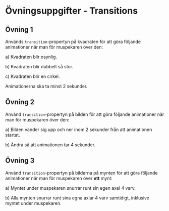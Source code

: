 # Övningsuppgifter - Transitions

## Övning 1
Används `transition`-propertyn på kvadraten för att göra följande animationer när man för muspekaren över den:

a) Kvadraten blir osynlig.

b) Kvadraten blir dubbelt så stor.

c) Kvadraten blir en cirkel.

Animationerna ska ta minst 2 sekunder.

## Övning 2
Använd `transition`-propertyn på bilden för att göra följande animationer när man för muspekaren över den:

a) Bilden vänder sig upp och ner inom 2 sekunder från att animationen startat.

b) Ändra så att animationen tar 4 sekunder.

## Övning 3
Använd `transition`-propertyn på bilderna på mynten för att göra följande animationer när man för muspekaren över __ett__ mynt:

a) Myntet under muspekaren snurrar runt sin egen axel 4 varv.

b) Alla mynten snurrar runt sina egna axlar 4 varv samtidigt, inklusive myntet under muspekaren.
